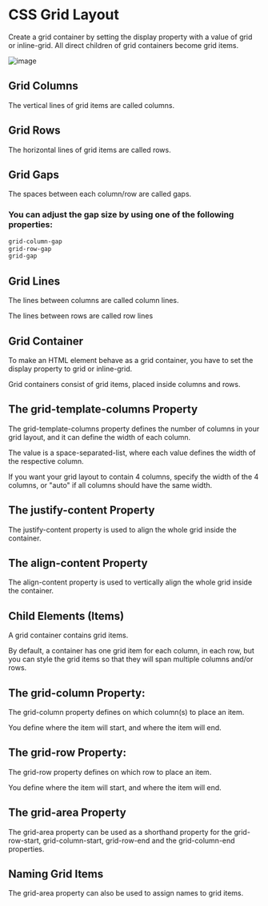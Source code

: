# CSS Grid Layout

Create a grid container by setting the display property with a value of grid or inline-grid. All direct children of grid containers become grid items.

![image](https://www.w3.org/TR/css-grid-1/images/game-smaller.png)

## Grid Columns

The vertical lines of grid items are called columns.

## Grid Rows

The horizontal lines of grid items are called rows.

## Grid Gaps
The spaces between each column/row are called gaps.

### You can adjust the gap size by using one of the following properties:

```css
grid-column-gap
grid-row-gap
grid-gap
```


## Grid Lines
The lines between columns are called column lines.

The lines between rows are called row lines


## Grid Container

To make an HTML element behave as a grid container, you have to set the display property to grid or inline-grid.

Grid containers consist of grid items, placed inside columns and rows.

## The grid-template-columns Property

The grid-template-columns property defines the number of columns in your grid layout, and it can define the width of each column.

The value is a space-separated-list, where each value defines the width of the respective column.

If you want your grid layout to contain 4 columns, specify the width of the 4 columns, or "auto" if all columns should have the same width.

## The justify-content Property

The justify-content property is used to align the whole grid inside the container.

## The align-content Property

The align-content property is used to vertically align the whole grid inside the container.


## Child Elements (Items)

A grid container contains grid items.

By default, a container has one grid item for each column, in each row, but you can style the grid items so that they will span multiple columns and/or rows.

## The grid-column Property:

The grid-column property defines on which column(s) to place an item.

You define where the item will start, and where the item will end.

## The grid-row Property:

The grid-row property defines on which row to place an item.

You define where the item will start, and where the item will end.

## The grid-area Property

The grid-area property can be used as a shorthand property for the grid-row-start, grid-column-start, grid-row-end and the grid-column-end properties.

## Naming Grid Items

The grid-area property can also be used to assign names to grid items.